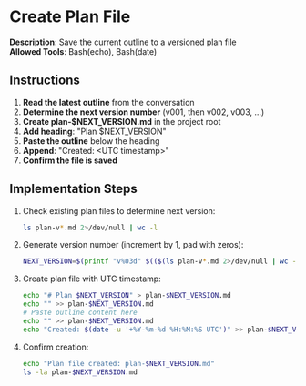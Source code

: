 # Create Plan File

**Description**: Save the current outline to a versioned plan file  
**Allowed Tools**: Bash(echo), Bash(date)

## Instructions

1. **Read the latest outline** from the conversation
2. **Determine the next version number** (v001, then v002, v003, ...)
3. **Create plan-$NEXT_VERSION.md** in the project root
4. **Add heading**: "Plan $NEXT_VERSION"
5. **Paste the outline** below the heading
6. **Append**: "Created: \<UTC timestamp\>"
7. **Confirm the file is saved**

## Implementation Steps

1. Check existing plan files to determine next version:
   ```bash
   ls plan-v*.md 2>/dev/null | wc -l
   ```

2. Generate version number (increment by 1, pad with zeros):
   ```bash
   NEXT_VERSION=$(printf "v%03d" $(($(ls plan-v*.md 2>/dev/null | wc -l) + 1)))
   ```

3. Create plan file with UTC timestamp:
   ```bash
   echo "# Plan $NEXT_VERSION" > plan-$NEXT_VERSION.md
   echo "" >> plan-$NEXT_VERSION.md
   # Paste outline content here
   echo "" >> plan-$NEXT_VERSION.md
   echo "Created: $(date -u '+%Y-%m-%d %H:%M:%S UTC')" >> plan-$NEXT_VERSION.md
   ```

4. Confirm creation:
   ```bash
   echo "Plan file created: plan-$NEXT_VERSION.md"
   ls -la plan-$NEXT_VERSION.md
   ```